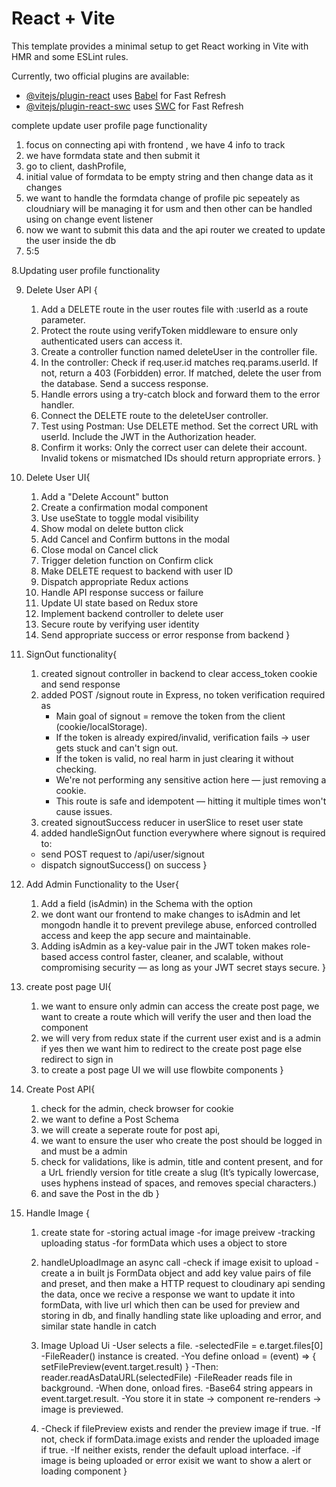 # React + Vite

This template provides a minimal setup to get React working in Vite with HMR and some ESLint rules.

Currently, two official plugins are available:

- [@vitejs/plugin-react](https://github.com/vitejs/vite-plugin-react/blob/main/packages/plugin-react/README.md) uses [Babel](https://babeljs.io/) for Fast Refresh
- [@vitejs/plugin-react-swc](https://github.com/vitejs/vite-plugin-react-swc) uses [SWC](https://swc.rs/) for Fast Refresh


complete update user profile page functionality 
1. focus on connecting api with frontend , we have 4 info to track 
2. we have formdata state and then submit it
3. go to client, dashProfile, 
4. initial value of formdata to be empty string and then change data as it changes
5. we want to handle the formdata change of profile pic sepeately as  cloudniary will be managing it for usm and then other can be handled using on change event listener
6. now we want to submit this data and the api router we created to update the user inside the db
7. 5:5


8.Updating user profile functionality 

9. Delete User API {
    1. Add a DELETE route in the user routes file with :userId as a route parameter.
    2. Protect the route using verifyToken middleware to ensure only authenticated users can access it.
    3. Create a controller function named deleteUser in the controller file.
    4. In the controller:
    Check if req.user.id matches req.params.userId.
    If not, return a 403 (Forbidden) error.
    If matched, delete the user from the database.
    Send a success response.
    5. Handle errors using a try-catch block and forward them to the error handler.
    6. Connect the DELETE route to the deleteUser controller.
    7. Test using Postman:
    Use DELETE method.
    Set the correct URL with userId.
    Include the JWT in the Authorization header.
    8. Confirm it works:
    Only the correct user can delete their account.
    Invalid tokens or mismatched IDs should return appropriate errors.
}

10. Delete User UI{
    1. Add a "Delete Account" button
    2. Create a confirmation modal component
    3. Use useState to toggle modal visibility
    4. Show modal on delete button click                
    5. Add Cancel and Confirm buttons in the modal
    6. Close modal on Cancel click
    7. Trigger deletion function on Confirm click
    8. Make DELETE request to backend with user ID
    9. Dispatch appropriate Redux actions
    10. Handle API response success or failure
    11. Update UI state based on Redux store
    12. Implement backend controller to delete user
    13. Secure route by verifying user identity
    14. Send appropriate success or error response from backend
}

11. SignOut functionality{
    1. created signout controller in backend to clear access_token cookie and send response
    2. added POST /signout route in Express, no token verification required as 
        - Main goal of signout = remove the token from the client (cookie/localStorage).
        - If the token is already expired/invalid, verification fails → user gets stuck and can't sign out.
        - If the token is valid, no real harm in just clearing it without checking.
        - We're not performing any sensitive action here — just removing a cookie.
        - This route is safe and idempotent — hitting it multiple times won't cause issues.
    3. created signoutSuccess reducer in userSlice to reset user state
    4. added handleSignOut function everywhere where signout is required to:
    - send POST request to /api/user/signout
    - dispatch signoutSuccess() on success
}

12. Add Admin Functionality to the User{
    1. Add a field (isAdmin) in the Schema with the option
    2. we dont want our frontend to make changes to isAdmin and let mongodn handle it to prevent previlege abuse, enforced controlled access and keep the app secure and maintainable.
    3. Adding isAdmin as a key-value pair in the JWT token makes role-based access control faster, cleaner, and scalable, without compromising security — as long as your JWT secret stays secure.
}

13. create post page UI{
    1. we want to ensure only admin can access the create post page, we want to create a route which will verify the user and then load the component
    2. we will very from redux state if the current user exist and is a admin if yes then we want him to redirect to the create post page else redirect to sign in
    3. to create a post page UI we will use flowbite components
}

14. Create Post API{
    1. check for the admin, check browser for cookie 
    2. we want to define a Post Schema 
    3. we will create a seperate route for post api,
    4. we want to ensure the user who create the post should be logged in and must be a admin
    5. check for validations, like is admin, title and content present, and for a UrL friendly version for title create a slug (It’s typically lowercase, uses hyphens instead of spaces, and removes special characters.)
    6. and save the Post in the db
}

15. Handle Image {
    1. create state for
        -storing actual image
        -for image preivew
        -tracking uploading status
        -for formData which uses a object to store
    
    2. handleUploadImage an async call
        -check if image exisit to upload
        -create a in built js FormData object and add key value pairs of file and preset, and then make a HTTP request to cloudinary api sending the data, once we recive a response we want to update it into formData, with live url which then can be used for preview and storing in db, and finally handling state like uploading and error, and similar state handle in catch
    
    3. Image Upload Ui 
        -User selects a file.
        -selectedFile = e.target.files[0]
        -FileReader() instance is created.
        -You define onload = (event) => {            setFilePreview(event.target.result) }
        -Then: reader.readAsDataURL(selectedFile)
        -FileReader reads file in background.
        -When done, onload fires.
        -Base64 string appears in event.target.result.
        -You store it in state → component re-renders → image is previewed.

    4. -Check if filePreview exists and render the preview image if true.
       -If not, check if formData.image exists and render the uploaded image if true.
       -If neither exists, render the default upload interface.
       -if image is being uploaded or error exisit we want to show a alert or loading component
}
